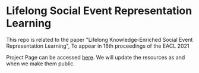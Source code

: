 # Lifelong Social Event Representation Learning


This repo is related to the paper "Lifelong Knowledge-Enriched Social Event Representation Learning", To appear in 16th proceedings of the EACL 2021

Project Page can be accessed [here](http://pralav.github.io/lifelong_eventrep?c=12).
We will update the resources as and when we make them public.





